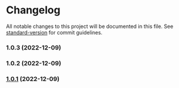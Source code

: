 # Changelog

All notable changes to this project will be documented in this file. See [standard-version](https://github.com/conventional-changelog/standard-version) for commit guidelines.

### 1.0.3 (2022-12-09)

### 1.0.2 (2022-12-09)

### [1.0.1](https://github.com/T-Terra/nlw_nodejs/compare/v1.0.0...v1.0.1) (2022-12-09)
